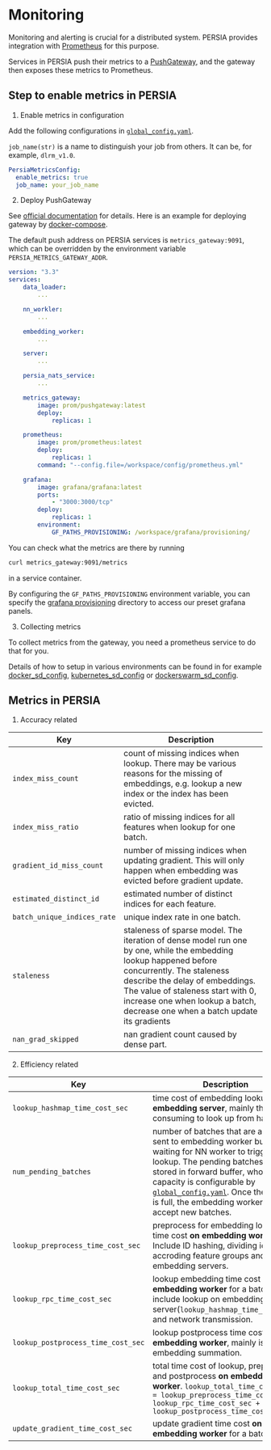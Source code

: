 Monitoring
======

Monitoring and alerting is crucial for a distributed system. PERSIA provides integration with [Prometheus] for this purpose.

Services in PERSIA push their metrics to a [PushGateway], and the gateway then exposes these metrics to Prometheus.

## Step to enable metrics in PERSIA

1. Enable metrics in configuration

Add the following configurations in [`global_config.yaml`](../configuration/index.md).

`job_name(str)` is a name to distinguish your job from others. It can be, for example, `dlrm_v1.0`.

```yaml
PersiaMetricsConfig:
  enable_metrics: true
  job_name: your_job_name
```

2. Deploy PushGateway

See [official documentation](https://github.com/prometheus/pushgateway) for details. Here is an example for deploying gateway by [docker-compose].

The default push address on PERSIA services is `metrics_gateway:9091`, which can be overridden by the environment variable `PERSIA_METRICS_GATEWAY_ADDR`.

```yaml
version: "3.3"
services:
    data_loader:
        ...

    nn_workler:
        ...

    embedding_worker:
        ...

    server:
        ...

    persia_nats_service:
        ...

    metrics_gateway:
        image: prom/pushgateway:latest
        deploy:
            replicas: 1

    prometheus:
        image: prom/prometheus:latest
        deploy:
            replicas: 1
        command: "--config.file=/workspace/config/prometheus.yml"

    grafana:
        image: grafana/grafana:latest
        ports:
            - "3000:3000/tcp"
        deploy:
            replicas: 1
        environment:
            GF_PATHS_PROVISIONING: /workspace/grafana/provisioning/

```

You can check what the metrics are there by running

```bash
curl metrics_gateway:9091/metrics
```

in a service container.

By configuring the `GF_PATHS_PROVISIONING` environment variable, you can specify the [grafana provisioning](https://grafana.com/docs/grafana/latest/administration/provisioning/) directory to access our preset grafana panels.

3. Collecting metrics

To collect metrics from the gateway, you need a prometheus service to do that for you.

Details of how to setup in various environments can be found in for example [docker_sd_config], [kubernetes_sd_config] or [dockerswarm_sd_config].

## Metrics in PERSIA

1. Accuracy related

|  Key   | Description  |
|  ----  | ----  |
| `index_miss_count`  | count of missing indices when lookup. There may be various reasons for the missing of embeddings, e.g. lookup a new index or the index has been evicted. |
| `index_miss_ratio`  | ratio of missing indices for all features when lookup for one batch. |
| `gradient_id_miss_count` | number of missing indices when updating gradient. This will only happen when embedding was evicted before gradient update.|
| `estimated_distinct_id` | estimated number of distinct indices for each feature.|
| `batch_unique_indices_rate` | unique index rate in one batch. |
| `staleness` | staleness of sparse model. The iteration of dense model run one by one, while the embedding lookup happened before concurrently. The staleness describe the delay of embeddings. The value of staleness start with 0, increase one when lookup a batch, decrease one when a batch update its gradients|
| `nan_grad_skipped` | nan gradient count caused by dense part. |


2. Efficiency related

|  Key   | Description  |
|  ----  | ----  |
| `lookup_hashmap_time_cost_sec` | time cost of embedding lookup **on embedding server**, mainly the time consuming to look up from hash table. |
| `num_pending_batches` | number of batches that are already sent to embedding worker but still waiting for NN worker to trigger lookup. The pending batches are stored in forward buffer, whose capacity is configurable by [`global_config.yaml`](https://github.com/PersiaML/tutorials/blob/docs/monitoring/src/configuring/index.md#embedding_worker_config). Once the buffer is full, the embedding worker may not accept new batches.|
| `lookup_preprocess_time_cost_sec` | preprocess for embedding lookup time cost **on embedding worker**. Include ID hashing, dividing id accroding feature groups and embedding servers.|
| `lookup_rpc_time_cost_sec` | lookup embedding time cost **on embedding worker** for a batch, include lookup on embedding server(`lookup_hashmap_time_cost_sec`) and network transmission. |
| `lookup_postprocess_time_cost_sec` | lookup postprocess time cost **on embedding worker**, mainly is embedding summation. |
| `lookup_total_time_cost_sec` | total time cost of lookup, preprocess and postprocess **on embedding worker**. `lookup_total_time_cost_sec = lookup_preprocess_time_cost_sec + lookup_rpc_time_cost_sec + lookup_postprocess_time_cost_sec` |
| `update_gradient_time_cost_sec` | update gradient time cost **on embedding worker** for a batch. |


[Prometheus]: https://prometheus.io/docs/introduction/overview/
[PushGateway]: https://github.com/prometheus/pushgateway
[docker-compose]: https://docs.docker.com/compose/
[dockerswarm_sd_config]: https://prometheus.io/docs/prometheus/latest/configuration/configuration/#dockerswarm_sd_config
[docker_sd_config]: https://prometheus.io/docs/prometheus/latest/configuration/configuration/#docker_sd_config
[kubernetes_sd_config]: https://prometheus.io/docs/prometheus/latest/configuration/configuration/#kubernetes_sd_config
[dockerswarm_sd_config]: https://prometheus.io/docs/prometheus/latest/configuration/configuration/#dockerswarm_sd_config
